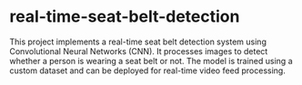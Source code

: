 # real-time-seat-belt-detection
This project implements a real-time seat belt detection system using Convolutional Neural Networks (CNN). It processes images to detect whether a person is wearing a seat belt or not. The model is trained using a custom dataset and can be deployed for real-time video feed processing.
